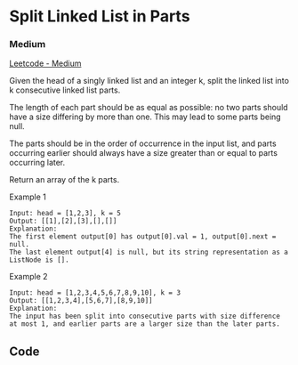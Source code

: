 # Split Linked List in Parts

### Medium

[Leetcode - Medium](https://leetcode.com/problems/split-linked-list-in-parts/?envType=daily-question&envId=2023-09-06)

Given the head of a singly linked list and an integer k, split the linked list into k consecutive linked list parts.

The length of each part should be as equal as possible: no two parts should have a size differing by more than one. This may lead to some parts being null.

The parts should be in the order of occurrence in the input list, and parts occurring earlier should always have a size greater than or equal to parts occurring later.

Return an array of the k parts.

Example 1

    Input: head = [1,2,3], k = 5
    Output: [[1],[2],[3],[],[]]
    Explanation:
    The first element output[0] has output[0].val = 1, output[0].next = null.
    The last element output[4] is null, but its string representation as a ListNode is [].

Example 2

    Input: head = [1,2,3,4,5,6,7,8,9,10], k = 3
    Output: [[1,2,3,4],[5,6,7],[8,9,10]]
    Explanation:
    The input has been split into consecutive parts with size difference at most 1, and earlier parts are a larger size than the later parts.


## Code 

```

```